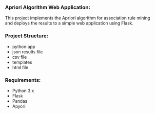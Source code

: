 ### Apriori Algorithm Web Application:

This project implements the Apriori algorithm for association rule mining and deploys the results to a simple web application using Flask.

### Project Structure:
- python app
- json results file
- csv file 
- templates
- html file

### Requirements:
- Python 3.x
- Flask
- Pandas
- Apyori
